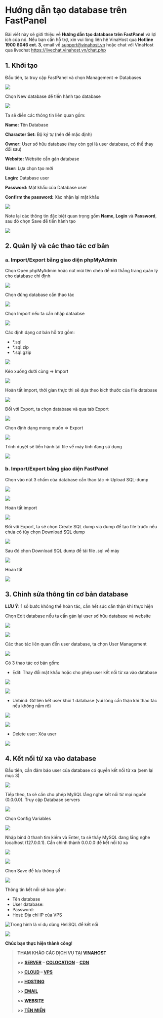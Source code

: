 # Hướng dẫn tạo database trên FastPanel

Bài viết này sẽ giới thiệu về **Hướng dẫn tạo database trên FastPanel** và lợi ích của nó. Nếu bạn cần hỗ trợ, xin vui lòng liên hệ VinaHost qua **Hotline 1900 6046 ext. 3**, email về [support@vinahost.vn](mailto:support@vinahost.vn) hoặc chat với VinaHost qua livechat https://livechat.vinahost.vn/chat.php

## 1. Khởi tạo

Đầu tiên, ta truy cập FastPanel và chọn Management => Databases

 ![](attachments/b827ff42-14e1-419e-9a21-bf6575b22f1a.png)

Chọn New database để tiến hành tạo database

 ![](attachments/8445ecc2-8c01-4df4-a581-7faf4fe6a531.png)

Ta sẽ điền các thông tin liên quan gồm:

**Name:** Tên Database

**Character Set:** Bộ ký tự (nên để mặc định)

**Owner:** User sở hữu database (hay còn gọi là user database, có thể thay đổi sau)

**Website:** Website cần gán database

**User:** Lựa chọn tạo mới

**Login:** Database user

**Password:** Mật khẩu của Database user

**Confirm the password:** Xác nhận lại mật khẩu

 ![](attachments/e2e4cd7e-daae-482e-b591-d65393b9ae78.png)

Note lại các thông tin đặc biệt quan trọng gồm **Name, Login** và **Password**, sau đó chọn Save để tiến hành tạo

 ![](attachments/4c469a43-987f-4e34-b4d8-7d94ecaa7c38.png)

## 2. Quản lý và các thao tác cơ bản

### a. Import/Export bằng giao diện phpMyAdmin

Chọn Open phpMyAdmin hoặc nút mũi tên chéo để mở thẳng trang quản lý cho database chỉ định

 ![](attachments/3b3c1d63-d09b-4833-902d-323ea0bb1fb2.png)

Chọn đúng database cần thao tác

 ![](attachments/e41592c8-b4b9-4554-be0e-2b494d4025ca.png)

Chọn Import nếu ta cần nhập dataabse

 ![](attachments/75eceba5-2dae-48db-a253-b17ea6f6ec32.png)

Các định dạng cơ bản hỗ trợ gồm:

* \*.sql
* \*.sql.zip
* \*.sql.gzip

 ![](attachments/68f092b8-8b26-4b11-b109-e0ae114e4d40.png)

Kéo xuống dưới cùng => Import

 ![](attachments/28dc94fd-0393-429b-9151-b69a8e48fb1e.png)

Hoàn tất import, thời gian thực thi sẽ dựa theo kích thước của file database

 ![](attachments/b612198f-4bda-4d8c-8264-6b0f91ba4c89.png)

Đối với Export, ta chọn database và qua tab Export

 ![](attachments/f7d5bbb4-e1d0-4e95-a096-812087c6a929.png)

Chọn định dạng mong muốn => Export

 ![](attachments/d1b774a3-0186-4061-89a0-90eae1be9fe1.png)

Trình duyệt sẽ tiến hành tải file về máy tính đang sử dụng

 ![](attachments/d0a24fe7-db57-4bf4-9b5e-a3d157499763.png)

### b. Import/Export bằng giao diện FastPanel

Chọn vào nút 3 chấm của database cần thao tác => Upload SQL-dump

 ![](attachments/719ba1a7-5576-4448-b835-bb0d1799f6b4.png)

 ![](attachments/5e8c1fc9-6d26-4ca7-8e3f-92a448eb2224.png)

Hoàn tất import

 ![](attachments/a45fc0d4-4569-4d3c-acc2-dcd72399bf4b.png)

Đối với Export, ta sẽ chọn Create SQL dump via dump để tạo file trước nếu chưa có tùy chọn Download SQL dump

 ![](attachments/ef9a35bc-51a2-43bd-887e-b2d245768806.png)

Sau đó chọn Download SQL dump để tải file .sql về máy

 ![](attachments/72238672-29a2-4e73-906d-6534537e7498.png)

Hoàn tất

 ![](attachments/d0a24fe7-db57-4bf4-9b5e-a3d157499763.png)

## 3. Chỉnh sửa thông tin cơ bản database

**LƯU Ý**: 1 số bước không thể hoàn tác, cần hết sức cẩn thận khi thực hiện

Chọn Edit database nếu ta cần gán lại user sở hữu database và website

 ![](attachments/22a373e2-05e5-4ff1-a464-7e1cc0b98b27.png)

 ![](attachments/6676df4b-846b-4283-8250-67bc2f8ea9da.png)

Các thao tác liên quan đến user database, ta chọn User Management

 ![](attachments/46192fc7-87e5-493b-a503-9baf44962c14.png)

Có 3 thao tác cơ bản gồm:

* Edit: Thay đổi mật khẩu hoặc cho phép user kết nối từ xa vào database

 ![](attachments/3603a66b-129d-4900-a3e4-3f19dfc5b772.png)

 ![](attachments/d1bc6e83-ccbd-4bd0-89eb-af2535ab0d94.png)


* Unbind: Gỡ liên kết user khỏi 1 database (vui lòng cẩn thận khi thao tác nếu không nắm rõ)

 ![](attachments/7c4aa0d9-bc92-4b2d-9b16-8408e1d7b1ec.png)

 ![](attachments/076a8737-a4e2-4fc0-95da-a42ced4421e4.png)

* Delete user: Xóa user

 ![](attachments/7088420d-2866-421f-b058-685958742f94.png)

## 4. Kết nối từ xa vào database

Đầu tiên, cần đảm bảo user của database có quyền kết nối từ xa (xem lại mục 3)

 ![](attachments/9c70ee9f-a2e4-4c18-80e5-16802f580532.png)

Tiếp theo, ta sẽ cần cho phép MySQL lắng nghe kết nối từ mọi nguồn (0.0.0.0). Truy cập Database servers

 ![](attachments/ec9baae3-ec6d-4b53-b9cb-e8fb0baf0b4a.png)

Chọn Config Variables

 ![](attachments/5955cff0-1183-4492-8ddb-f6e288a83cc1.png)

Nhập bind ở thanh tìm kiếm và Enter, ta sẽ thấy MySQL đang lắng nghe localhost (127.0.0.1). Cần chỉnh thành 0.0.0.0 để kết nối từ xa

 ![](attachments/5d1538ee-0db8-43cd-8ef9-e3012a5f0687.png)

 ![](attachments/f7c50193-c862-4c21-bdde-86306734a784.png)

Chọn Save để lưu thông số

 ![](attachments/44a114a7-9b1c-4a86-8b02-d57d51c7889d.png)

Thông tin kết nối sẽ bao gồm:

* Tên database
* User database:
* Password:
* Host: Địa chỉ IP của VPS

 ![Trong hình là ví dụ dùng HeliSQL để kết nối](attachments/67e879e5-5428-46bf-bf97-7bb883c20817.png)

 ![](attachments/e472cea1-2584-463b-8a5a-7f3817d2ef05.png)

**Chúc bạn thực hiện thành công!**

> **THAM KHẢO CÁC DỊCH VỤ TẠI [VINAHOST](https://vinahost.vn/)**
>
> **>>** **[SERVER](https://vinahost.vn/thue-may-chu-rieng/)** **–** **[COLOCATION](https://vinahost.vn/colocation.html)** – **[CDN](https://vinahost.vn/dich-vu-cdn-chuyen-nghiep)**
>
> **>> [CLOUD](https://vinahost.vn/cloud-server-gia-re/) – [VPS](https://vinahost.vn/vps-ssd-chuyen-nghiep/)**
>
> **>> [HOSTING](https://vinahost.vn/wordpress-hosting)**
>
> **>> [EMAIL](https://vinahost.vn/email-hosting)**
>
> **>> [WEBSITE](http://vinawebsite.vn/)**
>
> **>> [TÊN MIỀN](https://vinahost.vn/ten-mien-gia-re/)**